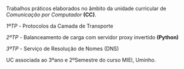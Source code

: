 Trabalhos práticos elaborados no âmbito da unidade curricular de *Comunicação por Computador* **(CC)**.

*1ºTP* - Protocolos da Camada de Transporte

*2ºTP* - Balanceamento de carga com servidor proxy invertido **(Python)**

*3ºTP* - Serviço de Resolução de Nomes (DNS)

UC associada ao 3ºano e 2ºSemestre do curso MIEI, Uminho.
